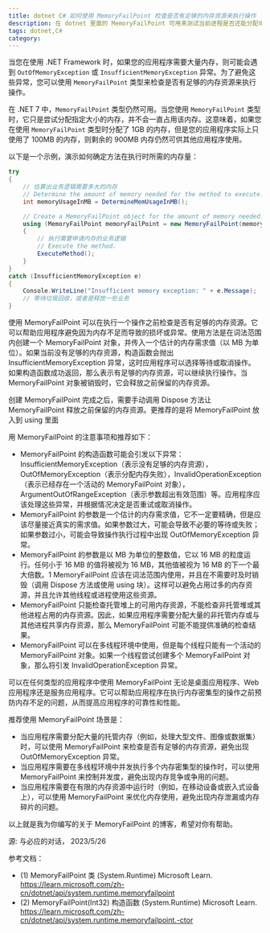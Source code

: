 ```yaml
---
title: dotnet C# 如何使用 MemoryFailPoint 检查是否有足够的内存资源来执行操作
description: 在 dotnet 里面的 MemoryFailPoint 可用来测试当前进程是否还能分配申请给定大小的内存空间，这个是一个高级编程的类型，大部分情况下都不需要用到。本文内容由 New Bing 编写，将和大家介绍 MemoryFailPoint 的使用方法
tags: dotnet,C#
category: 
---
```


<!-- CreateTime:2023/5/26 8:56:53 -->

<!-- 发布 -->
<!-- 博客 -->

当您在使用 .NET Framework 时，如果您的应用程序需要大量内存，则可能会遇到 `OutOfMemoryException` 或 `InsufficientMemoryException` 异常。为了避免这些异常，您可以使用 `MemoryFailPoint` 类型来检查是否有足够的内存资源来执行操作。

在 .NET 7 中，`MemoryFailPoint` 类型仍然可用。当您使用 `MemoryFailPoint` 类型时，它只是尝试分配指定大小的内存，并不会一直占用该内存。这意味着，如果您在使用 `MemoryFailPoint` 类型时分配了 1GB 的内存，但是您的应用程序实际上只使用了 100MB 的内存，则剩余的 900MB 内存仍然可供其他应用程序使用。

以下是一个示例，演示如何确定方法在执行时所需的内存量：

```csharp
try
{
    // 估算出业务逻辑需要多大的内存
    // Determine the amount of memory needed for the method to execute.
    int memoryUsageInMB = DetermineMemUsageInMB();

    // Create a MemoryFailPoint object for the amount of memory needed.
    using (MemoryFailPoint memoryFailPoint = new MemoryFailPoint(memoryUsageInMB))
    {
        // 执行需要申请内存的业务逻辑
        // Execute the method.
        ExecuteMethod();
    }
}
catch (InsufficientMemoryException e)
{
    Console.WriteLine("Insufficient memory exception: " + e.Message);
    // 等待垃圾回收，或者是释放一些业务
}
```

使用 MemoryFailPoint 可以在执行一个操作之前检查是否有足够的内存资源。它可以帮助应用程序避免因为内存不足而导致的损坏或异常。使用方法是在词法范围内创建一个 MemoryFailPoint 对象，并传入一个估计的内存需求值（以 MB 为单位）。如果当前没有足够的内存资源，构造函数会抛出 InsufficientMemoryException 异常，这时应用程序可以选择等待或取消操作。如果构造函数成功返回，那么表示有足够的内存资源，可以继续执行操作。当 MemoryFailPoint 对象被销毁时，它会释放之前保留的内存资源。

创建 MemoryFailPoint 完成之后，需要手动调用 Dispose 方法让 MemoryFailPoint 释放之前保留的内存资源。更推荐的是将 MemoryFailPoint 放入到 using 里面

用 MemoryFailPoint 的注意事项和推荐如下：

- MemoryFailPoint 的构造函数可能会引发以下异常：InsufficientMemoryException（表示没有足够的内存资源），OutOfMemoryException（表示分配内存失败），InvalidOperationException（表示已经存在一个活动的 MemoryFailPoint 对象），ArgumentOutOfRangeException（表示参数超出有效范围）等。应用程序应该处理这些异常，并根据情况决定是否重试或取消操作。
- MemoryFailPoint 的参数是一个估计的内存需求值，它不一定要精确，但是应该尽量接近真实的需求值。如果参数过大，可能会导致不必要的等待或失败；如果参数过小，可能会导致操作执行过程中出现 OutOfMemoryException 异常。
- MemoryFailPoint 的参数是以 MB 为单位的整数值，它以 16 MB 的粒度运行。任何小于 16 MB 的值将被视为 16 MB，其他值被视为 16 MB 的下一个最大倍数。1
MemoryFailPoint 应该在词法范围内使用，并且在不需要时及时销毁（调用 Dispose 方法或使用 using 块）。这样可以避免占用过多的内存资源，并且允许其他线程或进程使用这些资源。
- MemoryFailPoint 只能检查托管堆上的可用内存资源，不能检查非托管堆或其他进程占用的内存资源。因此，如果应用程序需要分配大量的非托管内存或与其他进程共享内存资源，那么 MemoryFailPoint 可能不能提供准确的检查结果。
- MemoryFailPoint 可以在多线程环境中使用，但是每个线程只能有一个活动的 MemoryFailPoint 对象。如果一个线程尝试创建多个 MemoryFailPoint 对象，那么将引发 InvalidOperationException 异常。

可以在任何类型的应用程序中使用 MemoryFailPoint 无论是桌面应用程序、Web 应用程序还是服务应用程序。它可以帮助应用程序在执行内存密集型的操作之前预防内存不足的问题，从而提高应用程序的可靠性和性能。

推荐使用 MemoryFailPoint 场景是：

- 当应用程序需要分配大量的托管内存（例如，处理大型文件、图像或数据集）时，可以使用 MemoryFailPoint 来检查是否有足够的内存资源，避免出现 OutOfMemoryException 异常。
- 当应用程序需要在多线程环境中并发执行多个内存密集型的操作时，可以使用 MemoryFailPoint 来控制并发度，避免出现内存竞争或争用的问题。
- 当应用程序需要在有限的内存资源中运行时（例如，在移动设备或嵌入式设备上），可以使用 MemoryFailPoint 来优化内存使用，避免出现内存泄漏或内存碎片的问题。

以上就是我为你编写的关于 MemoryFailPoint 的博客，希望对你有帮助。

源: 与必应的对话， 2023/5/26

参考文档：

- (1) MemoryFailPoint 类 (System.Runtime) Microsoft Learn. https://learn.microsoft.com/zh-cn/dotnet/api/system.runtime.memoryfailpoint
- (2) MemoryFailPoint(Int32) 构造函数 (System.Runtime) Microsoft Learn. https://learn.microsoft.com/zh-cn/dotnet/api/system.runtime.memoryfailpoint.-ctor
